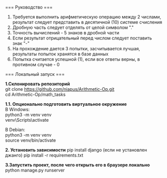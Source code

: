 === Руководство ===
1. Требуется выполнить арифметическую операцию между 2 числами, результат следует представить в десятичной (10) системе счисления
2. Дробную часть следует отделять от целой символом "."
3. Точность вычислений - 5 знаков в дробной части
4. Если результат отрицательный перед числом следует поставить знак "-"
5. На прохождение дается 3 попытки, засчитывается лучшая, результаты попыток хранятся в базе данных
6. Попытка считается успешной (1), если все ответы верны, в противном случае - 0

=== Локальный запуск === <br />

**1.Склонировать репозиторий** <br />
git clone https://github.com/niapus/Arithmetic-Op.git <br />
cd Arithmetic-Op/math_tasks <br />

**1.1. Опционально подготовить виртуальное окружение** <br />
В Windows: <br />
python3 -m venv venv <br />
venv\Scripts\activate <br />

В Debian: <br />
python3 -m venv venv <br />
source venv/bin/activate <br />

**2. Установить зависимости**
pip install django (если не установлен джанго)
pip install -r requirements.txt

**3.Запустить проект, после чего открыть его в браузере локально**
python manage.py runserver

